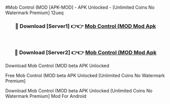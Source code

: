#Mob Control (MOD [APK-MOD] - APK Unlocked - [Unlimited Coins No Watermark Premium] 12ueq



<div align="center">

<h3>🔴 Download [Server1] 👉👉 <a href="https://momento.my/?title=Mob_Control_(MOD">Mob Control (MOD Mod Apk</a></h3><br>

<h3>🔴 Download [Server2] 👉👉 <a href="https://momento.my/?title=Mob_Control_(MOD">Mob Control (MOD Mod Apk</a></h3>
</div>



Download Mob Control (MOD beta APK Unlocked

Free Mob Control (MOD beta APK Unlocked [Unlimited Coins No Watermark Premium]

Download Mob Control (MOD beta APK Unlocked [Unlimited Coins No Watermark Premium] Mod For Android
